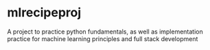 # mlrecipeproj
A project to practice python fundamentals, as well as implementation practice for machine learning principles and full stack development
